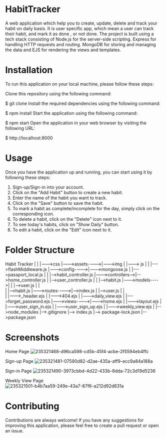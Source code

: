# HabitTracker
A web application which help you to create, update, delete and track your habit on daily basis. It is user specific app, which mean a user can track their habit, and mark it as done , or not done. The project is built using a tech stack consisting of Node.js for the server-side scripting. Express for handling HTTP requests and routing. MongoDB for storing and managing the data and EJS for rendering the views and templates.

# Installation
To run this application on your local machine, please follow these steps:

Clone this repository using the following command:

$ git clone 
Install the required dependencies using the following command:

$ npm install 
Start the application using the following command:

$ npm start 
Open the application in your web browser by visiting the following URL:

$ http://localhost:8000 
# Usage
Once you have the application up and running, you can start using it by following these steps:

1. Sign-up/Sign-in into your account.
2. Click on the "Add Habit" button to create a new habit.
3. Enter the name of the habit you want to track.
4. Click on the "Save" button to save the habit.
5. To mark a habit as complete/incomplete for the day, simply click on the corresponding icon.
6. To delete a habit, click on the "Delete" icon next to it.
7. To see today's habits, click on "Show Daily" button.
8. To edit a habit, click on the "Edit" icon next to it.
# Folder Structure

Habit Tracker
    |
    |               |--->css
    |--->assets---->|--->img
    |               |---> js
    |
    |               |--->flashMiddleware.js
    |--->config---->|--->mongoose.js
    |               |--->passport_local.js
    |
    |                  |-->habit_controller.js
    |--->controllers-->|-->home_controller.js
    |                  |-->user_controller.js
    |
    |               |-->habit.js
    |--->models---->|
    |               |-->user.js
    |
    |              
    |               |-->habit.js
    |--->routes---->|-->index.js
    |               |-->user.js
    |
    |              
    |              |--->_header.ejs
    |              |--->404.ejs
    |              |--->daily_view.ejs
    |              |--->forget_password.ejs
    |--->views---->|--->home.ejs
    |              |--->layout.ejs
    |              |--->user_sign_in.ejs
    |              |--->user_sign_up.ejs
    |              |--->weekly_view.ejs
    |
    |-->node_modules
    |-->.gitignore
    |--> index.js
    |--> package-lock.json
    |-->package.json
    
    
# Screenshots
Home Page
![235321468-d96ca598-cd5b-45f4-acbe-2f5594eb4ffc](https://github.com/amanbhadouria99/HabitTracker/assets/111181618/0c186eac-a417-4cc7-b17d-9b68d4ed470d)


Sign-up Page
![235321481-07590d82-d2ae-435a-aff9-ecc9a84a188a](https://github.com/amanbhadouria99/HabitTracker/assets/111181618/5f2704e5-8238-431e-b380-a7bb0a184145)


Sign-in Page
![235321490-3973cbbd-4d22-433b-8dda-72c3d19d5236](https://github.com/amanbhadouria99/HabitTracker/assets/111181618/c5b7012c-a6f6-4529-a677-94c07793f204)


Weekly View Page
![235321501-b4b7aa59-249e-43a7-87f6-a212d92d831a](https://github.com/amanbhadouria99/HabitTracker/assets/111181618/a970ec37-6c52-4c8f-8ed5-eca0f54a8eb5)


# Contributing
Contributions are always welcome! If you have any suggestions for improving this application, please feel free to create a pull request or open an issue.
